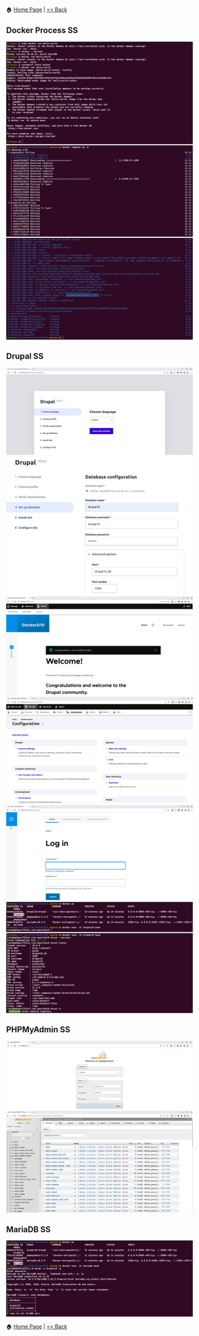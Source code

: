 :house: [Home Page](README.md) | [<< Back](Sample-Project.md)

## Docker Process SS

![Verify docker](https://github.com/kuldeepmehra27/Docker/blob/master/images/verify-docker.png)
![Docker running](https://github.com/kuldeepmehra27/Docker/blob/master/images/docker-running.png)
![Process completed](https://github.com/kuldeepmehra27/Docker/blob/master/images/process-completed.png)

## Drupal SS

![Drupal first screen](https://github.com/kuldeepmehra27/Docker/blob/master/images/d10-frist-screen.png)
![DrupalDB setup](https://github.com/kuldeepmehra27/Docker/blob/master/images/SetupDB.png)
![Drupal logged in](https://github.com/kuldeepmehra27/Docker/blob/master/images/d10-logged-in.png)
![Drupal config](https://github.com/kuldeepmehra27/Docker/blob/master/images/d10-config.png)
![Drupal login](https://github.com/kuldeepmehra27/Docker/blob/master/images/d10-login.png)
![Login drupal container](https://github.com/kuldeepmehra27/Docker/blob/master/images/d10.png)
![Drush](https://github.com/kuldeepmehra27/Docker/blob/master/images/drush.png)

## PHPMyAdmin SS

![Login PHPMyAdmin](https://github.com/kuldeepmehra27/Docker/blob/master/images/phpmyadmin-login.png)
![PHPMyAdmin UI](https://github.com/kuldeepmehra27/Docker/blob/master/images/phpmyadmin.png)

## MariaDB SS

![MariaDB](https://github.com/kuldeepmehra27/Docker/blob/master/images/mariadb.png)

:house: [Home Page](README.md) | [<< Back](Sample-Project.md)
